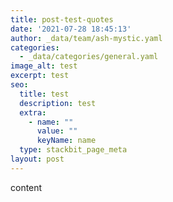 ```yaml
---
title: post-test-quotes
date: '2021-07-28 18:45:13'
author: _data/team/ash-mystic.yaml
categories:
  - _data/categories/general.yaml
image_alt: test
excerpt: test
seo:
  title: test
  description: test
  extra:
    - name: ""
      value: ""
      keyName: name
  type: stackbit_page_meta
layout: post
---
```

content
